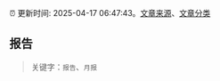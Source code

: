 :alarm_clock: 更新时间: 2025-04-17 06:47:43。[文章来源](/README.md)、[文章分类](/TAGS.md)

## 报告


> 关键字：`报告`、`月报`



